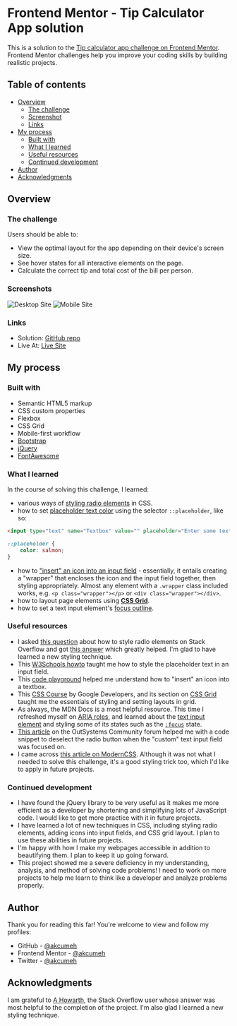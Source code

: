 # Frontend Mentor - Tip Calculator App solution

This is a solution to the [Tip calculator app challenge on Frontend Mentor](https://www.frontendmentor.io/challenges/tip-calculator-app-ugJNGbJUX). Frontend Mentor challenges help you improve your coding skills by building realistic projects.

## Table of contents

- [Overview](#overview)
  - [The challenge](#the-challenge)
  - [Screenshot](#screenshot)
  - [Links](#links)
- [My process](#my-process)
  - [Built with](#built-with)
  - [What I learned](#what-i-learned)
  - [Useful resources](#useful-resources)
  - [Continued development](#continued-development)
- [Author](#author)
- [Acknowledgments](#acknowledgments)

## Overview

### The challenge

Users should be able to:

- View the optimal layout for the app depending on their device's screen size.
- See hover states for all interactive elements on the page.
- Calculate the correct tip and total cost of the bill per person.

### Screenshots

![Desktop Site](screenshots/desktop-screenshot.jpg)
![Mobile Site](screenshots/mobile-screenshot.jpg)

### Links

- Solution: [GitHub repo](https://github.com/akcumeh/09-tip-calculator-app)
- Live At: [Live Site](https://akcumeh.github.io/09-tip-calculator-app)

## My process

### Built with

- Semantic HTML5 markup
- CSS custom properties
- Flexbox
- CSS Grid
- Mobile-first workflow
- [Bootstrap](https://getbootstrap.com/)
- [jQuery](https://jquery.com)
- [FontAwesome](https://fontawesome.com)

### What I learned

In the course of solving this challenge, I learned:
- various ways of [styling radio elements](#useful-resources) in CSS.
- how to set [placeholder text color](#useful-resources) using the selector ```::placeholder```, like so:

```html
<input type="text" name="Textbox" value="" placeholder="Enter some text">
```
```css
::placeholder {
    color: salmon;
}
```
- how to ["insert" an icon into an input field](#useful-resources) - essentially, it entails creating a "wrapper" that encloses the icon and the input field together, then styling appropriately. Almost any element with a ```.wrapper``` class included works, e.g. ```<p class="wrapper"></p>``` or ```<div class="wrapper"></div>```.
- how to layout page elements using [**CSS Grid**](https://web.dev/learn/css/grid/).
- how to set a text input element's [focus outline](https://developer.mozilla.org/en-US/docs/Web/CSS/:focus#focus_outline_none).

### Useful resources

- I asked [this question](https://stackoverflow.com/questions/73572206/how-to-style-an-html-radio-input-element-such-that-the-radio-button-is-absent) about how to style radio elements on Stack Overflow and got [this answer](https://stackoverflow.com/a/73573084/17497724) which greatly helped. I'm glad to have learned a new styling technique.
- This [W3Schools howto](https://www.w3schools.com/howto/howto_css_placeholder.asp) taught me how to style the placeholder text in an input field.
- This [code playground](https://www.tutorialbrain.com/editor_css/css_icons_inside_and_outside_input_text.html) helped me understand how to "insert" an icon into a textbox.
- This [CSS Course](https://web.dev/learn/css/) by Google Developers, and its section on [CSS Grid](https://web.dev/learn/css/grid/) taught me the essentials of styling and setting layouts in grid.
- As always, the MDN Docs is a most helpful resource. This time I refreshed myself on [ARIA roles](https://developer.mozilla.org/en-US/docs/Web/Accessibility/ARIA/Roles), and learned about the [text input element](https://developer.mozilla.org/en-US/docs/Web/HTML/Element/input/text) and styling some of its states such as the [```:focus```](https://developer.mozilla.org/en-US/docs/Web/CSS/:focus#focus_outline_none) state.
- [This article](https://www.outsystems.com/forums/discussion/61600/how-to-deselect-the-radio-on-click-of-selected-radio/) on the OutSystems Community forum helped me with a code snippet to deselect the radio button when the "custom" text input field was focused on.
- I came across [this article on ModernCSS](https://moderncss.dev/pure-css-custom-styled-radio-buttons/). Although it was not what I needed to solve this challenge, it's a good styling trick too, which I'd like to apply in future projects.

### Continued development

- I have found the jQuery library to be very useful as it makes me more efficient as a developer by shortening and simplifying lots of JavaScript code. I would like to get more practice with it in future projects.
- I have learned a lot of new techniques in CSS, including styling radio elements, adding icons into input fields, and CSS grid layout. I plan to use these abilities in future projects.
- I'm happy with how I make my webpages accessible in addition to beautifying them. I plan to keep it up going forward.
- This project showed me a severe deficiency in my understanding, analysis, and method of solving code problems! I need to work on more projects to help me learn to think like a developer and analyze problems properly.

## Author

Thank you for reading this far! You're welcome to view and follow my profiles:

- GitHub - [@akcumeh](https://github.com/akcumeh)
- Frontend Mentor - [@akcumeh](https://www.frontendmentor.io/profile/akcumeh)
- Twitter - [@akcumeh](https://www.twitter.com/akcumeh)

## Acknowledgments

I am grateful to [A Howarth](https://stackoverflow.com/users/10867454/a-haworth), the Stack Overflow user whose answer was most helpful to the completion of the project. I'm also glad I learned a new styling technique.